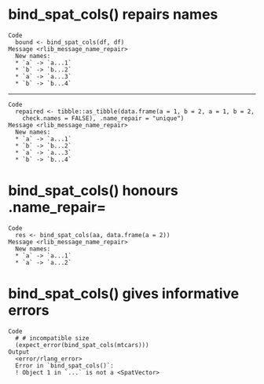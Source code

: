 # bind_spat_cols() repairs names

    Code
      bound <- bind_spat_cols(df, df)
    Message <rlib_message_name_repair>
      New names:
      * `a` -> `a...1`
      * `b` -> `b...2`
      * `a` -> `a...3`
      * `b` -> `b...4`

---

    Code
      repaired <- tibble::as_tibble(data.frame(a = 1, b = 2, a = 1, b = 2,
        check.names = FALSE), .name_repair = "unique")
    Message <rlib_message_name_repair>
      New names:
      * `a` -> `a...1`
      * `b` -> `b...2`
      * `a` -> `a...3`
      * `b` -> `b...4`

# bind_spat_cols() honours .name_repair=

    Code
      res <- bind_spat_cols(aa, data.frame(a = 2))
    Message <rlib_message_name_repair>
      New names:
      * `a` -> `a...1`
      * `a` -> `a...2`

# bind_spat_cols() gives informative errors

    Code
      # # incompatible size
      (expect_error(bind_spat_cols(mtcars)))
    Output
      <error/rlang_error>
      Error in `bind_spat_cols()`:
      ! Object 1 in `...` is not a <SpatVector>

